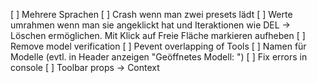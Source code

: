 [ ] Mehrere Sprachen
[ ] Crash wenn man zwei presets lädt
[ ] Werte umrahmen wenn man sie angeklickt hat und Iteraktionen wie DEL -> Löschen ermöglichen. Mit Klick auf Freie Fläche markieren aufheben
[ ] Remove model verification
[ ] Pevent overlapping of Tools
[ ] Namen für Modelle (evtl. in Header anzeigen "Geöffnetes Modell: <Name>")
[ ] Fix errors in console
[ ] Toolbar props -> Context